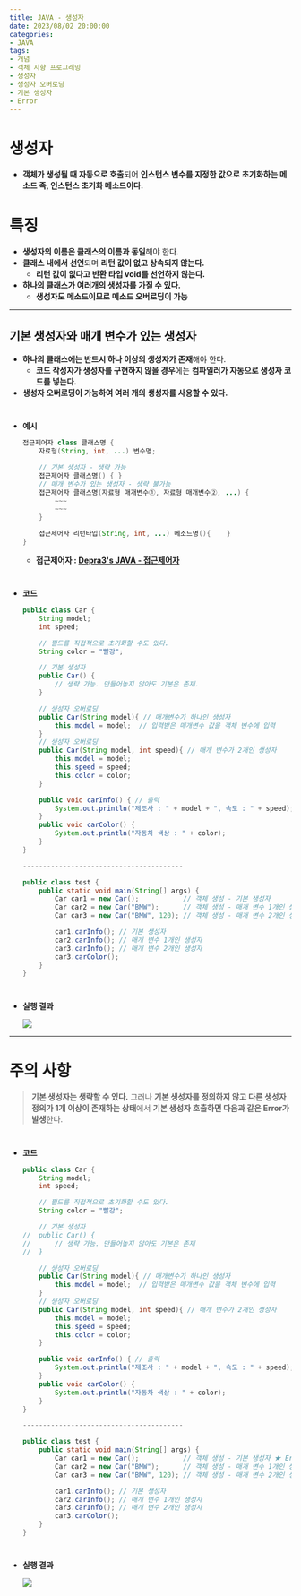 ```yaml
---
title: JAVA - 생성자
date: 2023/08/02 20:00:00
categories:
- JAVA
tags:
- 개념
- 객체 지향 프로그래밍
- 생성자
- 생성자 오버로딩
- 기본 생성자
- Error
---
```


# 생성자

- **객체가 생성될 때 자동으로 호출**되어 **인스턴스 변수를 지정한 값으로 초기화하는 메소드
즉, 인스턴스 초기화 메소드이다.**

# 특징

- **생성자의 이름은 클래스의 이름과 동일**해야 한다.
- **클래스 내에서 선언**되며 **리턴 값이 없고 상속되지 않는다.**
    - **리턴 값이 없다고 반환 타입 void를 선언하지 않는다.**
- **하나의 클래스가 여러개의 생성자를 가질 수 있다.**
    - **생성자도 메소드이므로 메소드 오버로딩이 가능**
    

---

## 기본 생성자와 매개 변수가 있는 생성자

- **하나의 클래스에는 반드시 하나 이상의 생성자가 존재**해야 한다.
    - **코드 작성자가 생성자를 구현하지 않을 경우**에는 **컴파일러가 자동으로 생성자 코드를 넣는다.**
- **생성자 오버로딩이 가능하여 여러 개의 생성자를 사용할 수 있다.**
#
- **예시**
    
    ```java
    접근제어자 class 클래스명 {
    	자료형(String, int, ...) 변수명;
    
    	// 기본 생성자 - 생략 가능
    	접근제어자 클래스명() { } 
    	// 매개 변수가 있는 생성자 - 생략 불가능
    	접근제어자 클래스명(자료형 매개변수①, 자료형 매개변수②, ...) {
    		~~~
    		~~~
    	}
    
    	접근제어자 리턴타입(String, int, ...) 메소드명(){	}	
    }
    ```
    
    - **접근제어자 : [Depra3's JAVA - 접근제어자](https://depra3.github.io/2023/08/07/2023/08/JAVA-%EC%A0%91%EA%B7%BC%EC%A0%9C%EC%96%B4%EC%9E%90/)**
#
- **코드**
    
    ```java
    public class Car {
    	String model;
    	int speed;
    
    	// 필드를 직접적으로 초기화할 수도 있다.
    	String color = "빨강";
    
    	// 기본 생성자
    	public Car() { 
    		// 생략 가능. 만들어놓지 않아도 기본은 존재.
    	}
    
    	// 생성자 오버로딩
    	public Car(String model){ // 매개변수가 하나인 생성자
    		this.model = model;  // 입력받은 매개변수 값을 객체 변수에 입력
    	}
    	// 생성자 오버로딩
    	public Car(String model, int speed){ // 매개 변수가 2개인 생성자
    		this.model = model;
    		this.speed = speed;
    		this.color = color;
    	}
    
    	public void carInfo() { // 출력
    		System.out.println("제조사 : " + model + ", 속도 : " + speed);
    	}
    	public void carColor() {
    		System.out.println("자동차 색상 : " + color);
    	}
    }
    
    ----------------------------------------
    
    public class test {
    	public static void main(String[] args) {
    		Car car1 = new Car();           // 객체 생성 - 기본 생성자
    		Car car2 = new Car("BMW");      // 객체 생성 - 매개 변수 1개인 생성자
    		Car car3 = new Car("BMW", 120); // 객체 생성 - 매개 변수 2개인 생성자
    
    		car1.carInfo(); // 기본 생성자
    		car2.carInfo(); // 매개 변수 1개인 생성자
    		car3.carInfo(); // 매개 변수 2개인 생성자
    		car3.carColor();
    	}
    }
    ```
#    
- **실행 결과**
    
    ![](/Images/2023/08/JAVA-생성자/Untitled.png)
    
---

# 주의 사항

> **기본 생성자는 생략할 수 있다.** 그러나 **기본 생성자를 정의하지 않고 다른 생성자 정의가 1개 이상이 존재하는 상태**에서 **기본 생성자 호출하면 다음과 같은 Error가 발생**한다.
>   
#    
- **코드**
    
    ```java
    public class Car {
    	String model;
    	int speed;
    
    	// 필드를 직접적으로 초기화할 수도 있다.
    	String color = "빨강";
    
    	// 기본 생성자
    //	public Car() { 
    //		// 생략 가능. 만들어놓지 않아도 기본은 존재
    //	}
    
    	// 생성자 오버로딩
    	public Car(String model){ // 매개변수가 하나인 생성자
    		this.model = model;  // 입력받은 매개변수 값을 객체 변수에 입력
    	}
    	// 생성자 오버로딩
    	public Car(String model, int speed){ // 매개 변수가 2개인 생성자
    		this.model = model;
    		this.speed = speed;
    		this.color = color;
    	}
    
    	public void carInfo() { // 출력
    		System.out.println("제조사 : " + model + ", 속도 : " + speed);
    	}
    	public void carColor() {
    		System.out.println("자동차 색상 : " + color);
    	}
    }
    
    ----------------------------------------
    
    public class test {
    	public static void main(String[] args) {
    		Car car1 = new Car();           // 객체 생성 - 기본 생성자 ★ Error 발생 ★
    		Car car2 = new Car("BMW");      // 객체 생성 - 매개 변수 1개인 생성자
    		Car car3 = new Car("BMW", 120); // 객체 생성 - 매개 변수 2개인 생성자
    
    		car1.carInfo(); // 기본 생성자
    		car2.carInfo(); // 매개 변수 1개인 생성자
    		car3.carInfo(); // 매개 변수 2개인 생성자
    		car3.carColor();
    	}
    }
    ```
#    
- **실행 결과**

    ![](/Images/2023/08/JAVA-생성자/Untitled%201.png)